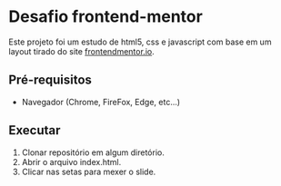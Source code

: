 # Desafio frontend-mentor

Este projeto foi um estudo de html5, css e javascript com base em um layout tirado do site [frontendmentor.io](https://www.frontendmentor.io/challenges/room-homepage-BtdBY_ENq).

## Pré-requisitos

- Navegador (Chrome, FireFox, Edge, etc...)

## Executar

1. Clonar repositório em algum diretório.
2. Abrir o arquivo index.html.
3. Clicar nas setas para mexer o slide.
